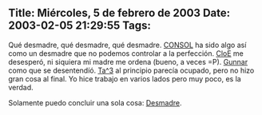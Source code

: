 Title: Miércoles, 5 de febrero de 2003
Date: 2003-02-05 21:29:55
Tags: 
---
<p>Qué desmadre, qué desmadre, qué desmadre. <a href="http://web.archive.org/web/20030218225029/http://www.consol.org.mx/">CONSOL</a> ha sido algo así como un desmadre que  no podemos controlar a la perfección. <a href="mailto:clandar@yahoo.com.mx">CloE</a> me desesperó, ni siquiera mi madre me  ordena (bueno, a veces =P). <a href="mailto:gwolf@gwolf.cx">Gunnar</a> como que se desentendíó. <a href="mailto:tacvbo@tacvbo.net">Ta^3</a> al principio parecía ocupado, pero no hizo gran cosa al final. Yo hice trabajo en  varios lados pero muy poco, es la verdad.</p>

<p>Solamente puedo concluir una sola cosa: <a href="http://web.archive.org/web/20030218225029/http://www.desmadre.org/">Desmadre</a>.</p>
